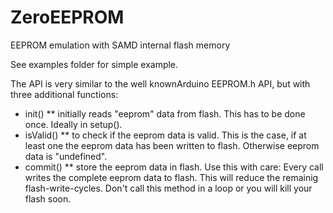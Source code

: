 # ZeroEEPROM
EEPROM emulation with SAMD internal flash memory

See examples folder for simple example. 

The API is very similar to the well knownArduino EEPROM.h API, but with three 
additional functions:

* init()
** initially reads "eeprom" data from flash. This has to be done once. Ideally in setup().
* isValid()
** to check if the eeprom data is valid. This is the case, if at least one the eeprom data has been written to flash. Otherwise eeprom data is "undefined".
* commit()
** store the eeprom data in flash. Use this with care: Every call writes the complete eeprom data to flash. This will reduce the remainig flash-write-cycles. Don't call this method in a loop or you will kill your flash soon.
